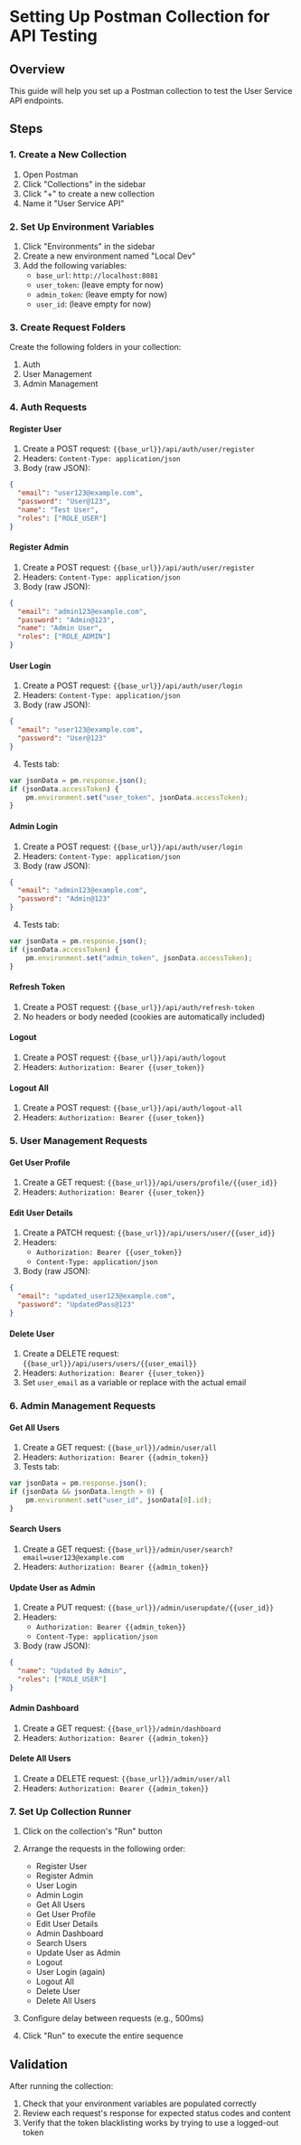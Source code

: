 # Setting Up Postman Collection for API Testing

## Overview
This guide will help you set up a Postman collection to test the User Service API endpoints.

## Steps

### 1. Create a New Collection
1. Open Postman
2. Click "Collections" in the sidebar
3. Click "+" to create a new collection
4. Name it "User Service API"

### 2. Set Up Environment Variables
1. Click "Environments" in the sidebar
2. Create a new environment named "Local Dev"
3. Add the following variables:
   - `base_url`: `http://localhost:8081`
   - `user_token`: (leave empty for now)
   - `admin_token`: (leave empty for now)
   - `user_id`: (leave empty for now)

### 3. Create Request Folders
Create the following folders in your collection:
1. Auth
2. User Management
3. Admin Management

### 4. Auth Requests

#### Register User
1. Create a POST request: `{{base_url}}/api/auth/user/register`
2. Headers: `Content-Type: application/json`
3. Body (raw JSON):
```json
{
  "email": "user123@example.com",
  "password": "User@123",
  "name": "Test User",
  "roles": ["ROLE_USER"]
}
```

#### Register Admin
1. Create a POST request: `{{base_url}}/api/auth/user/register`
2. Headers: `Content-Type: application/json`
3. Body (raw JSON):
```json
{
  "email": "admin123@example.com",
  "password": "Admin@123",
  "name": "Admin User",
  "roles": ["ROLE_ADMIN"]
}
```

#### User Login
1. Create a POST request: `{{base_url}}/api/auth/user/login`
2. Headers: `Content-Type: application/json`
3. Body (raw JSON):
```json
{
  "email": "user123@example.com",
  "password": "User@123"
}
```
4. Tests tab:
```javascript
var jsonData = pm.response.json();
if (jsonData.accessToken) {
    pm.environment.set("user_token", jsonData.accessToken);
}
```

#### Admin Login
1. Create a POST request: `{{base_url}}/api/auth/user/login`
2. Headers: `Content-Type: application/json`
3. Body (raw JSON):
```json
{
  "email": "admin123@example.com",
  "password": "Admin@123"
}
```
4. Tests tab:
```javascript
var jsonData = pm.response.json();
if (jsonData.accessToken) {
    pm.environment.set("admin_token", jsonData.accessToken);
}
```

#### Refresh Token
1. Create a POST request: `{{base_url}}/api/auth/refresh-token`
2. No headers or body needed (cookies are automatically included)

#### Logout
1. Create a POST request: `{{base_url}}/api/auth/logout`
2. Headers: `Authorization: Bearer {{user_token}}`

#### Logout All
1. Create a POST request: `{{base_url}}/api/auth/logout-all`
2. Headers: `Authorization: Bearer {{user_token}}`

### 5. User Management Requests

#### Get User Profile
1. Create a GET request: `{{base_url}}/api/users/profile/{{user_id}}`
2. Headers: `Authorization: Bearer {{user_token}}`

#### Edit User Details
1. Create a PATCH request: `{{base_url}}/api/users/user/{{user_id}}`
2. Headers: 
   - `Authorization: Bearer {{user_token}}`
   - `Content-Type: application/json`
3. Body (raw JSON):
```json
{
  "email": "updated_user123@example.com",
  "password": "UpdatedPass@123"
}
```

#### Delete User
1. Create a DELETE request: `{{base_url}}/api/users/users/{{user_email}}`
2. Headers: `Authorization: Bearer {{user_token}}`
3. Set `user_email` as a variable or replace with the actual email

### 6. Admin Management Requests

#### Get All Users
1. Create a GET request: `{{base_url}}/admin/user/all`
2. Headers: `Authorization: Bearer {{admin_token}}`
3. Tests tab:
```javascript
var jsonData = pm.response.json();
if (jsonData && jsonData.length > 0) {
    pm.environment.set("user_id", jsonData[0].id);
}
```

#### Search Users
1. Create a GET request: `{{base_url}}/admin/user/search?email=user123@example.com`
2. Headers: `Authorization: Bearer {{admin_token}}`

#### Update User as Admin
1. Create a PUT request: `{{base_url}}/admin/userupdate/{{user_id}}`
2. Headers: 
   - `Authorization: Bearer {{admin_token}}`
   - `Content-Type: application/json`
3. Body (raw JSON):
```json
{
  "name": "Updated By Admin",
  "roles": ["ROLE_USER"]
}
```

#### Admin Dashboard
1. Create a GET request: `{{base_url}}/admin/dashboard`
2. Headers: `Authorization: Bearer {{admin_token}}`

#### Delete All Users
1. Create a DELETE request: `{{base_url}}/admin/user/all`
2. Headers: `Authorization: Bearer {{admin_token}}`

### 7. Set Up Collection Runner

1. Click on the collection's "Run" button
2. Arrange the requests in the following order:
   - Register User
   - Register Admin
   - User Login
   - Admin Login
   - Get All Users
   - Get User Profile
   - Edit User Details
   - Admin Dashboard
   - Search Users
   - Update User as Admin
   - Logout
   - User Login (again)
   - Logout All
   - Delete User
   - Delete All Users

3. Configure delay between requests (e.g., 500ms)
4. Click "Run" to execute the entire sequence

## Validation

After running the collection:
1. Check that your environment variables are populated correctly
2. Review each request's response for expected status codes and content
3. Verify that the token blacklisting works by trying to use a logged-out token 